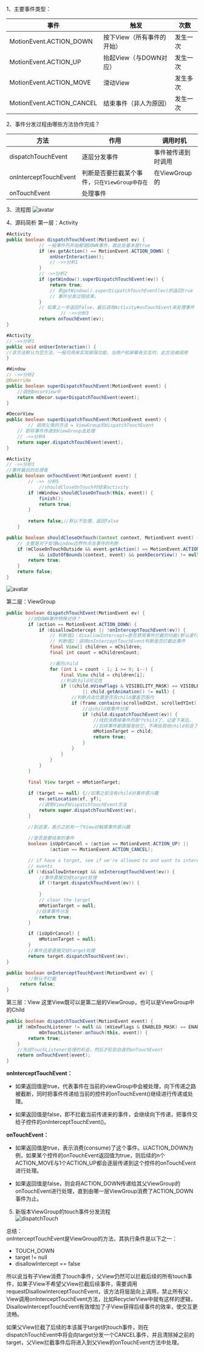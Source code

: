 1、主要事件类型：

|事件|触发|次数|
|---|---|---|
| MotionEvent.ACTION_DOWN | 按下View（所有事件的开始）|发生一次 |
| MotionEvent.ACTION_UP | 抬起View（与DOWN对应）|发生一次 |
| MotionEvent.ACTION_MOVE | 滑动View|发生多次 |
| MotionEvent.ACTION_CANCEL | 结束事件（非人为原因）|发生一次 |

2、事件分发过程由哪些方法协作完成？

|方法|作用|调用时机|
|---|---|---|
|dispatchTouchEvent|逐层分发事件|事件被传递到时调用|
|onInterceptTouchEvent|判断是否要拦截某个事件，`只在ViewGroup中存在`|在ViewGroup的|dispatchTouchEvent中调用|
|onTouchEvent|处理事件|

3、流程图
![avatar](./assets/1.svg)


4、源码简析
第一层：Activity
```java
#Activity
public boolean dispatchTouchEvent(MotionEvent ev) {
            // 一般事件列开始都是DOWN事件，故此处基本是true
            if (ev.getAction() == MotionEvent.ACTION_DOWN) {
                onUserInteraction();
                // ->>分析1
            }
            // ->>分析2
            if (getWindow().superDispatchTouchEvent(ev)) {
                return true;
                // 若getWindow().superDispatchTouchEvent(ev)的返回true
                // 事件分发过程结束。
            }
            // 如果上一步返回false，最后调用Activity#onTouchEvent来处理事件
  					// ->>分析3
            return onTouchEvent(ev);
}
```
```java
#Activity
// ->>分析1
public void onUserInteraction() {
//该方法默认为空方法，一般可用来实现屏保功能，当用户和屏幕有交互时，此方法被调用
}
```
```java
#Window
// ->>分析2
@Override
public boolean superDispatchTouchEvent(MotionEvent event) {
  	//调到DecorView中
    return mDecor.superDispatchTouchEvent(event);
}

#DecorView
public boolean superDispatchTouchEvent(MotionEvent event) {
		// 调用父类的方法 = ViewGroup的dispatchTouchEvent
    // 即将事件传递到ViewGroup去处理
    // ->>分析4
    return super.dispatchTouchEvent(event);
}
```
```java
#Activity
// ->>分析3
//事件最后的处理者
public boolean onTouchEvent(MotionEvent event) {
        // ->> 分析5
  			//shouldCloseOnTouch时结束activity
        if (mWindow.shouldCloseOnTouch(this, event)) {
            finish();
            return true;
        }
        
        return false;//默认不处理，返回false
    }

public boolean shouldCloseOnTouch(Context context, MotionEvent event) {
    // 主要是对于处理window边界外点击事件的判断
    if (mCloseOnTouchOutside && event.getAction() == MotionEvent.ACTION_DOWN
            && isOutOfBounds(context, event) && peekDecorView() != null) {
        return true;
    }
    return false;
}
```
![avatar](./assets/2.svg)

第二层：ViewGroup
```java
public boolean dispatchTouchEvent(MotionEvent ev) {
        //对DOWN事件特殊对待？
        if (action == MotionEvent.ACTION_DOWN) {
            if (disallowIntercept || !onInterceptTouchEvent(ev)) {
                // 判断值1：disallowIntercept=是否禁用事件拦截的功能(默认是false)，可通过调用requestDisallowInterceptTouchEvent修改
                // 判断值2：调用onInterceptTouchEvent判断是否拦截此事件
                final View[] children = mChildren;
                final int count = mChildrenCount;

              	//遍历child
                for (int i = count - 1; i >= 0; i--) {
                    final View child = children[i];
                    //判读child可见性
                    if ((child.mViewFlags & VISIBILITY_MASK) == VISIBLE
                            || child.getAnimation() != null) {
                        //判断点击位置是否在child覆盖范围内
                        if (frame.contains(scrolledXInt, scrolledYInt)) {
                            //让child做事件分发
                            if (child.dispatchTouchEvent(ev)) {
                                //找到消费掉事件的那个child了，记录下来后，
                                //后续事件都直接发给它，不再给其他child机会了
                                mMotionTarget = child;
                                return true;
                            }
                        }
                    }
                }
            }
        }
      
        final View target = mMotionTarget;

        if (target == null) {//如果之前没有child对事件感兴趣
            ev.setLocation(xf, yf);
          	//调用View的dispatchTouchEvent方法
            return super.dispatchTouchEvent(ev);
        }

      	//到这里，表示之前有一个View对触摸事件感兴趣
      
        //是否是要结束的事件
        boolean isUpOrCancel = (action == MotionEvent.ACTION_UP) ||
                (action == MotionEvent.ACTION_CANCEL);

        // if have a target, see if we're allowed to and want to intercept its
        // events
        if (!disallowIntercept && onInterceptTouchEvent(ev)) {
            //事件直接交给target处理
            if (!target.dispatchTouchEvent(ev)) {
                
            }
            // clear the target
            mMotionTarget = null;
           //结束事件分发
            return true;
        }

        if (isUpOrCancel) {
            mMotionTarget = null;
        }
        //事件还是直接交给target处理
        return target.dispatchTouchEvent(ev);
}

public boolean onInterceptTouchEvent(MotionEvent ev) {
        //默认不拦截
     return false;
}
```
第三层：View
这里View既可以是第二层的ViewGroup，也可以是ViewGroup中的Child
```java
public boolean dispatchTouchEvent(MotionEvent event) {
    if (mOnTouchListener != null && (mViewFlags & ENABLED_MASK) == ENABLED &&
            mOnTouchListener.onTouch(this, event)) {
        return true;
    }
  	//先给TouchListener处理的机会，然后才轮到自身的onTouchEvent
    return onTouchEvent(event);
}
```

**onInterceptTouchEvent：**

* 如果返回值是true，代表事件在当前的viewGroup中会被处理，向下传递之路被截断，同时把事件传递给当前的控件的onTouchEvent()继续进行传递或处理。

* 如果返回值是false，即不拦截当前传递来的事件，会继续向下传递，把事件交给子控件的onInterceptTouchEvent()。

**onTouchEvent：**

* 如果返回值是true，表示消费(consume)了这个事件。以ACTION_DOWN为例，如果某个控件的onTouchEvent返回值为true，则后续的n个ACTION_MOVE与1个ACTION_UP都会逐层传递到这个控件的onTouchEvent进行处理。

* 如果返回值是false，则会将ACTION_DOWN传递给其父ViewGroup的onTouchEvent进行处理，直到由哪一层ViewGroup消费了ACTION_DOWN事件为止。


5. 新版本ViewGroup的touch事件分发流程  
![dispatchTouch](./assets/89.svg)

总结：  
onInterceptTouchEvent是ViewGroup的方法，其执行条件是以下之一：
* TOUCH_DOWN
* target != null
* disallowIntercept == false  

所以说当有子View消费了touch事件，父View仍然可以拦截后续的所有touch事件，如果子View不希望父View拦截后续事件，需要调用requestDisallowInterceptTouchEvent，该方法将层层向上调用，禁止所有父View调用onInterceptTouchEvent方法，比如RecyclerView中就有这样的逻辑，DisallowInterceptTouchEvent有效增加了子View获得后续事件的效率，使交互更流畅。

如果父View拦截了后续的本该属于target的touch事件，则在dispatchTouchEvent中将会向target分发一个CANCEL事件，并且清除掉之前的target，父View拦截事件后将进入到父View的onTouchEvent方法中处理。